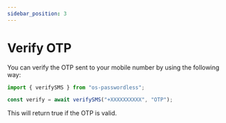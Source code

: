 ```yaml
---
sidebar_position: 3
---
```


# Verify OTP

You can verify the OTP sent to your mobile number by using the following way:

```js
import { verifySMS } from "os-passwordless";

const verify = await verifySMS("+XXXXXXXXXX", "OTP");
```

This will return true if the OTP is valid.
